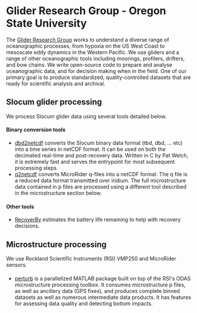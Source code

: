 # Glider Research Group - Oregon State University

The [Glider Research Group](http://gliderfs.coas.oregonstate.edu/gliderweb/) works to understand a diverse range of oceanographic processes, from hypoxia on the US West Coast to mesoscale eddy dynamics in the Western Pacific. We use gliders and a range of other oceanographic tools including moorings, profilers, drifters, and bow chains. We write open-source code to prepare and analyse oceanographic data, and for decision making when in the field. One of our primary goal is to produce standardized, quality-controlled datasets that are ready for scientific analysis and archival. 

## Slocum glider processing

We process Slocum glider data using several tools detailed below. 

#### Binary conversion tools
* [dbd2netcdf](github.com/OSUGliders/dbd2netcdf) converts the Slocum binary data format (tbd, dbd, ... etc) into a time series in netCDF format. It can be used on both the decimated real-time and post-recovery data. Written in C by Pat Welch, it is extremely fast and serves the entrypoint for most subsequent processing steps.
* [q2netcdf](github.com/OSUGliders/q2netcdf) converts MicroRider q-files into a netCDF format. The q file is a reduced data format transmitted over iridium. The full microstructure data contained in p files are processed using a different tool described in the microstructure section below.

#### Other tools
* [RecoverBy](github.com/OSUGliders/RecoverBy) estimates the battery life remaining to help with recovery decisions. 

## Microstructure processing

We use Rockland Scientific Instruments (RSI) VMP250 and MicroRider sensors.

#### 
* [perturb](github.com/jessecusack/perturb) is a parallelized MATLAB package built on top of the RSI's ODAS microstructure processing toolbox. It consumes microstructure p files, as well as ancillery data (GPS fixes), and produces complete binned datasets as well as numerous intermediate data products. It has features for assessing data quality and detecting bottom impacts. 
